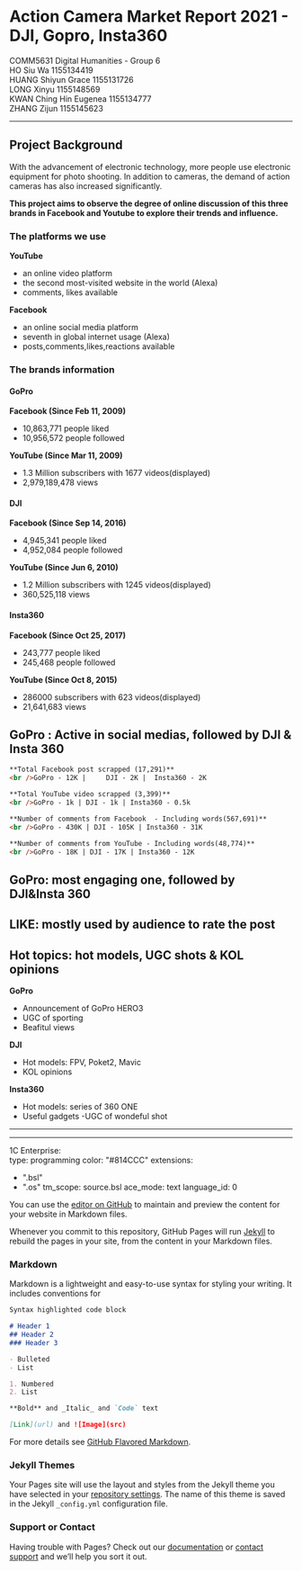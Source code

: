 # Action Camera Market Report 2021 - DJI, Gopro, Insta360

COMM5631 Digital Humanities - Group 6
<br />HO Siu Wa 1155134419
<br />HUANG Shiyun Grace 1155131726
<br />LONG Xinyu 1155148569
<br />KWAN Ching Hin Eugenea 1155134777
<br />ZHANG Zijun 1155145623

---

## Project Background

With the advancement of electronic technology, more people use electronic equipment for photo shooting. In addition to cameras, the demand of action cameras has also increased significantly.

**This project aims to observe the degree of online discussion of this three brands in Facebook and Youtube to explore their trends and influence.**

### The platforms we use

**YouTube**  
- an online video platform 
- the second most-visited website in the world (Alexa)
- comments, likes available

**Facebook**
- an online social media platform
- seventh in global internet usage (Alexa)
- posts,comments,likes,reactions available

### The brands information

#### GoPro ####
**Facebook (Since Feb 11, 2009)**
- 10,863,771 people liked
- 10,956,572 people followed

**YouTube (Since Mar 11, 2009)**
- 1.3 Million subscribers with 1677 videos(displayed)
- 2,979,189,478 views 

#### DJI ####
**Facebook (Since Sep 14, 2016)**
- 4,945,341 people liked
- 4,952,084 people followed

**YouTube (Since Jun 6, 2010)**
- 1.2 Million subscribers with 1245 videos(displayed)
- 360,525,118 views 

#### Insta360 ####
**Facebook (Since Oct 25, 2017)**
- 243,777 people liked
- 245,468 people followed

**YouTube (Since Oct 8, 2015)**
- 286000 subscribers with 623 videos(displayed)
- 21,641,683 views

## GoPro : Active in social medias, followed by DJI & Insta 360
```markdown
**Total Facebook post scrapped (17,291)**
<br />GoPro - 12K | 	DJI - 2K | 	Insta360 - 2K

**Total YouTube video scrapped (3,399)**
<br />GoPro - 1k | DJI - 1k | Insta360 - 0.5k

**Number of comments from Facebook  - Including words(567,691)**
<br />GoPro - 430K | DJI - 105K | Insta360 - 31K

**Number of comments from YouTube - Including words(48,774)**
<br />GoPro - 18K | DJI - 17K | Insta360 - 12K
```

## GoPro: most engaging one, followed by DJI&Insta 360
## LIKE: mostly used by audience to rate the post
## Hot topics: hot models, UGC shots & KOL opinions

**GoPro** 
<br />
- Announcement of GoPro HERO3
- UGC of sporting 
- Beafitul views 

**DJI**
<br />
- Hot models: FPV, Poket2, Mavic
- KOL opinions

**Insta360**
<br />
- Hot models: series of 360 ONE
- Useful gadgets
 -UGC of wondeful shot















- - - 
  
____
1C Enterprise:
<br />
  type: programming
  color: "#814CCC"
  extensions:
  - ".bsl"
  - ".os"
  tm_scope: source.bsl
  ace_mode: text
  language_id: 0




You can use the [editor on GitHub](https://github.com/zioho/marketing-report/edit/gh-pages/index.md) to maintain and preview the content for your website in Markdown files.

Whenever you commit to this repository, GitHub Pages will run [Jekyll](https://jekyllrb.com/) to rebuild the pages in your site, from the content in your Markdown files.

### Markdown

Markdown is a lightweight and easy-to-use syntax for styling your writing. It includes conventions for

```markdown
Syntax highlighted code block

# Header 1
## Header 2
### Header 3

- Bulleted
- List

1. Numbered
2. List

**Bold** and _Italic_ and `Code` text

[Link](url) and ![Image](src)
```

For more details see [GitHub Flavored Markdown](https://guides.github.com/features/mastering-markdown/).

### Jekyll Themes

Your Pages site will use the layout and styles from the Jekyll theme you have selected in your [repository settings](https://github.com/zioho/marketing-report/settings/pages). The name of this theme is saved in the Jekyll `_config.yml` configuration file.

### Support or Contact

Having trouble with Pages? Check out our [documentation](https://docs.github.com/categories/github-pages-basics/) or [contact support](https://support.github.com/contact) and we’ll help you sort it out.
